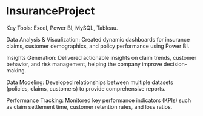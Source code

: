 # InsuranceProject


Key Tools: Excel, Power BI, MySQL, Tableau.

Data Analysis & Visualization: Created dynamic dashboards for insurance claims, customer demographics, and policy performance using Power BI.

Insights Generation: Delivered actionable insights on claim trends, customer behavior, and risk management, helping the company improve decision-making.

Data Modeling: Developed relationships between multiple datasets (policies, claims, customers) to provide comprehensive reports.

Performance Tracking: Monitored key performance indicators (KPIs) such as claim settlement time, customer retention rates, and loss ratios.
